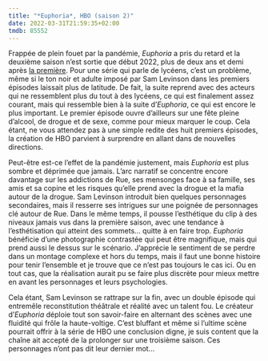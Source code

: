 ```yaml
---
title: "*Euphoria*, HBO (saison 2)"
date: 2022-03-31T21:59:35+02:00
tmdb: 85552 
---
```


Frappée de plein fouet par la pandémie, *Euphoria* a pris du retard et la deuxième saison n’est sortie que début 2022, plus de deux ans et demi après [la première](https://voiretmanger.fr/euphoria-levinson-hbo/). Pour une série qui parle de lycéens, c’est un problème, même si le ton noir et adulte imposé par Sam Levinson dans les premiers épisodes laissait plus de latitude. De fait, la suite reprend avec des acteurs qui ne ressemblent plus du tout à des lycéens, ce qui est finalement assez courant, mais qui ressemble bien à la suite d’*Euphoria*, ce qui est encore le plus important. Le premier épisode ouvre d’ailleurs sur une fête pleine d’alcool, de drogue et de sexe, comme pour mieux marquer le coup. Cela étant, ne vous attendez pas à une simple redite des huit premiers épisodes, la création de HBO parvient à surprendre en allant dans de nouvelles directions.

Peut-être est-ce l’effet de la pandémie justement, mais *Euphoria* est plus sombre et déprimée que jamais. L’arc narratif se concentre encore davantage sur les addictions de Rue, ses mensonges face à sa famille, ses amis et sa copine et les risques qu’elle prend avec la drogue et la mafia autour de la drogue. Sam Levinson introduit bien quelques personnages secondaires, mais il resserre ses intrigues sur une poignée de personnages clé autour de Rue. Dans le même temps, il pousse l’esthétique du clip à des niveaux jamais vus dans la première saison, avec une tendance à l’esthétisation qui atteint des sommets… quitte à en faire trop. *Euphoria* bénéficie d’une photographie contrastée qui peut être magnifique, mais qui prend aussi le dessus sur le scénario. J’apprécie le sentiment de se perdre dans un montage complexe et hors du temps, mais il faut une bonne histoire pour tenir l’ensemble et je trouve que ce n’est pas toujours le cas ici. Ou en tout cas, que la réalisation aurait pu se faire plus discrète pour mieux mettre en avant les personnages et leurs psychologies.

Cela étant, Sam Levinson se rattrape sur la fin, avec un double épisode qui entremêle reconstitution théâtrale et réalité avec un talent fou. Le créateur d’*Euphoria* déploie tout son savoir-faire en alternant des scènes avec une fluidité qui frôle la haute-voltige. C’est bluffant et même si l’ultime scène pourrait offrir à la série de HBO une conclusion digne, je suis content que la chaîne ait accepté de la prolonger sur une troisième saison. Ces personnages n’ont pas dit leur dernier mot…


